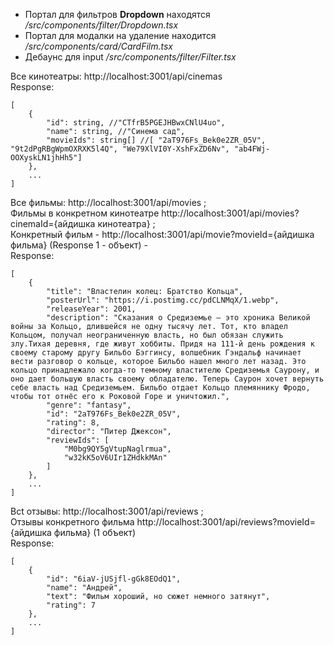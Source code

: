 -   Портал для фильтров **Dropdown** находятся _/src/components/filter/Dropdown.tsx_
-   Портал для модалки на удаление находится _/src/components/card/CardFilm.tsx_
-   Дебаунс для input _/src/components/filter/Filter.tsx_

Все кинотеатры: http://localhost:3001/api/cinemas  
Response:

```
[
    {
        "id": string, //"CTfrB5PGEJHBwxCNlU4uo",
        "name": string, //"Синема сад",
        "movieIds": string[] //[ "2aT976Fs_Bek0e2ZR_05V", "9t2dPgRBgWpmOXRXK5l4Q", "We79XlVI0Y-XshFxZD6Nv", "ab4FWj-OOXyskLN1jhHh5"]
    },
    ...
]
```

Все фильмы: http://localhost:3001/api/movies ;  
Фильмы в конкретном кинотеатре http://localhost:3001/api/movies?cinemaId={айдишка кинотеатра} ;  
Конкретный фильм - http://localhost:3001/api/movie?movieId={айдишка фильма} (Response 1 - объект) -  
Response:

```
[
    {
        "title": "Властелин колец: Братство Кольца",
        "posterUrl": "https://i.postimg.cc/pdCLNMqX/1.webp",
        "releaseYear": 2001,
        "description": "Сказания о Средиземье — это хроника Великой войны за Кольцо, длившейся не одну тысячу лет. Тот, кто владел Кольцом, получал неограниченную власть, но был обязан служить злу.Тихая деревня, где живут хоббиты. Придя на 111-й день рождения к своему старому другу Бильбо Бэггинсу, волшебник Гэндальф начинает вести разговор о кольце, которое Бильбо нашел много лет назад. Это кольцо принадлежало когда-то темному властителю Средиземья Саурону, и оно дает большую власть своему обладателю. Теперь Саурон хочет вернуть себе власть над Средиземьем. Бильбо отдает Кольцо племяннику Фродо, чтобы тот отнёс его к Роковой Горе и уничтожил.",
        "genre": "fantasy",
        "id": "2aT976Fs_Bek0e2ZR_05V",
        "rating": 8,
        "director": "Питер Джексон",
        "reviewIds": [
            "M0bg9QY5gVtupNaglrmua",
            "w32kK5oV6UIr1ZHdkkMAn"
        ]
    },
    ...
]
```

Вct отзывы: http://localhost:3001/api/reviews ;  
Отзывы конкретного фильма http://localhost:3001/api/reviews?movieId={айдишка фильма} (1 объект)  
Response:

```
[
    {
        "id": "6iaV-jUSjfl-gGk8EOdQ1",
        "name": "Андрей",
        "text": "Фильм хороший, но сюжет немного затянут",
        "rating": 7
    },
    ...
]
```
